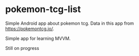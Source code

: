 # pokemon-tcg-list
Simple Android app about pokemon tcg. Data in this app from https://pokemontcg.io/.

Simple app for learning MVVM.

Still on progress
